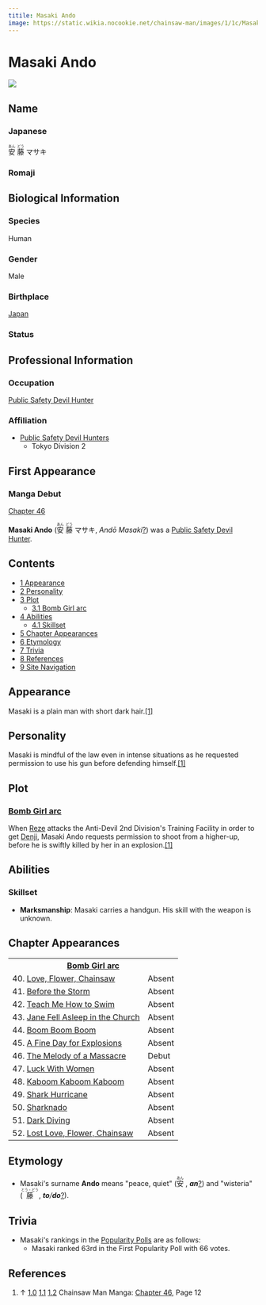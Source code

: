 ```yaml
---
titile: Masaki Ando
image: https://static.wikia.nocookie.net/chainsaw-man/images/1/1c/Masaki_Ando.png
---
```


# Masaki Ando

[![](https://static.wikia.nocookie.net/chainsaw-man/images/1/1c/Masaki_Ando.png/revision/latest?cb=20200412233432)](https://static.wikia.nocookie.net/chainsaw-man/images/1/1c/Masaki_Ando.png/revision/latest?cb=20200412233432)

## Name

### Japanese

<ruby lang="ja"><rb>安</rb><rp> (</rp><rt>あん</rt><rp>) </rp></ruby> <ruby lang="ja"><rb>藤</rb><rp> (</rp><rt>どう</rt><rp>) </rp></ruby> マサキ

### Romaji

## Biological Information

### Species

Human

### Gender

Male

### Birthplace

[Japan](/wiki/World#Japan "World")

### Status

## Professional Information

### Occupation

[Public Safety Devil Hunter](/wiki/Devil_Hunter#Public_Safety_Devil_Hunters "Devil Hunter")

### Affiliation

-   [Public Safety Devil Hunters](/wiki/Devil_Hunter#Public_Safety_Devil_Hunters "Devil Hunter")
    -   Tokyo Division 2

## First Appearance

### Manga Debut

[Chapter 46](/wiki/Chapter_46 "Chapter 46")

**Masaki Ando** (<ruby lang="ja"><rb>安</rb><rp> (</rp><rt>あん</rt><rp>) </rp></ruby> <ruby lang="ja"><rb>藤</rb><rp> (</rp><rt>どう</rt><rp>) </rp></ruby> マサキ, _Andō Masaki_[?](http://en.wikipedia.org/wiki/Help:Installing_Japanese_character_sets "wikipedia:Help:Installing Japanese character sets")) was a [Public Safety Devil Hunter](/wiki/Devil_Hunter "Devil Hunter").

## Contents

-   [1 Appearance](#Appearance)
-   [2 Personality](#Personality)
-   [3 Plot](#Plot)
    -   [3.1 Bomb Girl arc](#Bomb_Girl_arc)
-   [4 Abilities](#Abilities)
    -   [4.1 Skillset](#Skillset)
-   [5 Chapter Appearances](#Chapter_Appearances)
-   [6 Etymology](#Etymology)
-   [7 Trivia](#Trivia)
-   [8 References](#References)
-   [9 Site Navigation](#Site_Navigation)

## Appearance

Masaki is a plain man with short dark hair.[\[1\]](#cite_note-Ch46Pg12-1)

## Personality

Masaki is mindful of the law even in intense situations as he requested permission to use his gun before defending himself.[\[1\]](#cite_note-Ch46Pg12-1)

## Plot

### [Bomb Girl arc](/wiki/Bomb_Girl_arc "Bomb Girl arc")

When [Reze](/wiki/Reze "Reze") attacks the Anti-Devil 2nd Division's Training Facility in order to get [Denji](/wiki/Denji "Denji"), Masaki Ando requests permission to shoot from a higher-up, before he is swiftly killed by her in an explosion.[\[1\]](#cite_note-Ch46Pg12-1)

## Abilities

### Skillset

-   **Marksmanship**: Masaki carries a handgun. His skill with the weapon is unknown.

## Chapter Appearances

<table><tbody><tr><th colspan="2"><center><a href="/wiki/Bomb_Girl_arc" title="Bomb Girl arc"><span>Bomb Girl arc</span></a></center></th></tr><tr><td>40. <a href="/wiki/Chapter_40" title="Chapter 40">Love, Flower, Chainsaw</a></td><td><span>Absent</span></td></tr><tr><td>41. <a href="/wiki/Chapter_41" title="Chapter 41">Before the Storm</a></td><td><span>Absent</span></td></tr><tr><td>42. <a href="/wiki/Chapter_42" title="Chapter 42">Teach Me How to Swim</a></td><td><span>Absent</span></td></tr><tr><td>43. <a href="/wiki/Chapter_43" title="Chapter 43">Jane Fell Asleep in the Church</a></td><td><span>Absent</span></td></tr><tr><td>44. <a href="/wiki/Chapter_44" title="Chapter 44">Boom Boom Boom</a></td><td><span>Absent</span></td></tr><tr><td>45. <a href="/wiki/Chapter_45" title="Chapter 45">A Fine Day for Explosions</a></td><td><span>Absent</span></td></tr><tr><td>46. <a href="/wiki/Chapter_46" title="Chapter 46">The Melody of a Massacre</a></td><td><span>Debut</span></td></tr><tr><td>47. <a href="/wiki/Chapter_47" title="Chapter 47">Luck With Women</a></td><td><span>Absent</span></td></tr><tr><td>48. <a href="/wiki/Chapter_48" title="Chapter 48">Kaboom Kaboom Kaboom</a></td><td><span>Absent</span></td></tr><tr><td>49. <a href="/wiki/Chapter_49" title="Chapter 49">Shark Hurricane</a></td><td><span>Absent</span></td></tr><tr><td>50. <a href="/wiki/Chapter_50" title="Chapter 50">Sharknado</a></td><td><span>Absent</span></td></tr><tr><td>51. <a href="/wiki/Chapter_51" title="Chapter 51">Dark Diving</a></td><td><span>Absent</span></td></tr><tr><td>52. <a href="/wiki/Chapter_52" title="Chapter 52">Lost Love, Flower, Chainsaw</a></td><td><span>Absent</span></td></tr></tbody></table>

## Etymology

-   Masaki's surname **Ando** means "peace, quiet" (<ruby lang="ja"><rb>安</rb><rp> (</rp><rt>あん</rt><rp>) </rp></ruby> , _**an**_[?](http://en.wikipedia.org/wiki/Help:Installing_Japanese_character_sets "wikipedia:Help:Installing Japanese character sets")) and "wisteria" (<ruby lang="ja"><rb>藤</rb><rp> (</rp><rt>とう・どう</rt><rp>) </rp></ruby> , _**to**/**do**_[?](http://en.wikipedia.org/wiki/Help:Installing_Japanese_character_sets "wikipedia:Help:Installing Japanese character sets")).

## Trivia

-   Masaki's rankings in the [Popularity Polls](/wiki/Popularity_Polls "Popularity Polls") are as follows:
    -   Masaki ranked 63rd in the First Popularity Poll with 66 votes.

## References

1.  ↑ [1.0](#cite_ref-Ch46Pg12_1-0) [1.1](#cite_ref-Ch46Pg12_1-1) [1.2](#cite_ref-Ch46Pg12_1-2) Chainsaw Man Manga: [Chapter 46](/wiki/Chapter_46 "Chapter 46"), Page 12